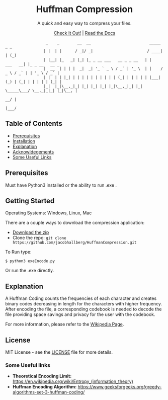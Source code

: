 
<h1 align="center">Huffman Compression</h1>

<p align="center">A quick and easy way to compress your files.</p>

<p align="center"><a href="#site">Check It Out!</a> | <a href="#documentation">Read the Docs</a></p>

```
                  _    _        __  __                          _____          _ _             
                 | |  | |      / _|/ _|                        / ____|        | (_)            
                 | |__| |_   _| |_| |_ _ __ ___   __ _ _ __   | |     ___   __| |_ _ __   __ _ 
                 |  __  | | | |  _|  _| '_ ` _ \ / _` | '_ \  | |    / _ \ / _` | | '_ \ / _` |
                 | |  | | |_| | | | | | | | | | | (_| | | | | | |___| (_) | (_| | | | | | (_| |
                 |_|  |_|\__,_|_| |_| |_| |_| |_|\__,_|_| |_|  \_____\___/ \__,_|_|_| |_|\__, |
                                                                                          __/ |
                                                                                         |___/ 
 ```


## Table of Contents

- [Prerequisites](#prerequisites)
- [Installation](#installation)
- [Explanation](#explanation)
- [Acknowldegements](#acknowledgements)
- [Some Useful Links](#some-useful-links)


## Prerequisites

Must have Python3 installed or the ability to run .exe .

## Getting Started

Operating Systems: Windows, Linux, Mac


There are a couple ways to download the compression application:
- [Download the zip](https://github.com/jacobhallberg/HuffmanCompression/archive/master.zip)
- Clone the repo: `git clone https://github.com/jacobhallberg/HuffmanCompression.git` 

To Run type:
```
$ python3 exeEncode.py
```
Or run the .exe directly.

## Explanation

A Huffman Coding counts the frequencies of each character and creates binary codes decreasing in length for the characters with higher frequency.
After encoding the file, a corresponding codebook is needed to decode the file providing space savings and privacy for the user with the codebook.

For more information, please refer to the [Wikipedia Page](https://en.wikipedia.org/wiki/Huffman_coding).

## License
MIT License - see the [LICENSE](https://github.com/jacobhallberg/HuffmanCompression/blob/master/LICENSE) file for more details.

### Some Useful links

- **Theoretical Encoding Limit:** https://en.wikipedia.org/wiki/Entropy_(information_theory)
- **Huffman Encoding Algorithm:** https://www.geeksforgeeks.org/greedy-algorithms-set-3-huffman-coding/
